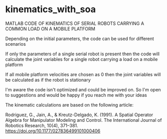 # kinematics_with_soa
MATLAB CODE OF KINEMATICS OF SERIAL ROBOTS CARRYING A COMMON LOAD ON A MOBILE PLATFORM 

Depending on the initial parameters, the code can be used for different scenarios

If only the parameters of a single serial robot is present then the code will calculate the joint variables for a single robot carrying a load on a mobile platform

If all mobile platform velocities are chosen as 0 then the joint variables will be calculated as if the robot is stationary

I'm aware the code isn't optimized and could be improved on. So I'm open to suggestions and would be happy if you reach me with your ideas

The kinematic calculations are based on the following article: 

  Rodriguez, G., Jain, A., & Kreutz-Delgado, K. (1991). A Spatial Operator Algebra for Manipulator Modeling and Control. The International Journal of Robotics Research, 10(4), 371–381. https://doi.org/10.1177/027836499101000406

